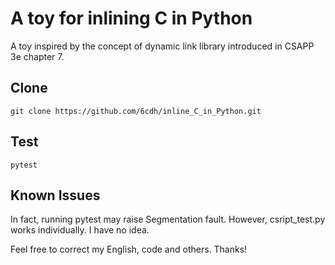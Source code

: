 # A toy for inlining C in Python

A toy inspired by the concept of dynamic link library introduced in CSAPP 3e chapter 7.

## Clone

```shell
git clone https://github.com/6cdh/inline_C_in_Python.git
```

## Test

```shell
pytest
```

## Known Issues

In fact, running pytest may raise Segmentation fault. However, csript_test.py works individually. I have no idea.

Feel free to correct my English, code and others. Thanks!
